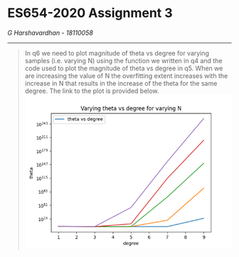 # ES654-2020 Assignment 3

*G Harshavardhan* - *18110058*

------

> In q6 we need to plot magnitude of theta vs degree for varying samples (i.e. varying N) using the function we written in q4 and the code used to plot the magnitude of theta vs degree in q5.
> When we are increasing the value of N the overfitting extent increases with the increase in N that results in the increase of the theta for the same degree.
> The link to the plot is provided below.
![Plot](Plot_Q_6\Varying_theta_vs_degree_for_varying_N.png)


